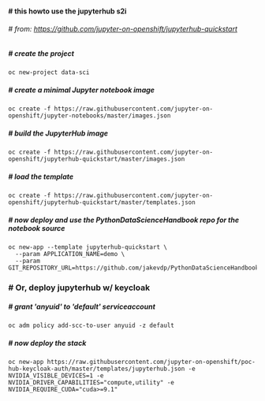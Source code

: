 ####  # this howto use the jupyterhub s2i
###### # from: https://github.com/jupyter-on-openshift/jupyterhub-quickstart
##### # create the project
```
oc new-project data-sci
```
##### # create a minimal Jupyter notebook image
```
oc create -f https://raw.githubusercontent.com/jupyter-on-openshift/jupyter-notebooks/master/images.json
```
##### # build the JupyterHub image
```
oc create -f https://raw.githubusercontent.com/jupyter-on-openshift/jupyterhub-quickstart/master/images.json
```
##### # load the template
```
oc create -f https://raw.githubusercontent.com/jupyter-on-openshift/jupyterhub-quickstart/master/templates.json
```
##### # now deploy and use the PythonDataScienceHandbook repo for the notebook source
```
oc new-app --template jupyterhub-quickstart \
  --param APPLICATION_NAME=demo \
  --param GIT_REPOSITORY_URL=https://github.com/jakevdp/PythonDataScienceHandbook
```
### # Or, deploy jupyterhub w/ keycloak
##### # grant 'anyuid' to 'default' serviceaccount
```
oc adm policy add-scc-to-user anyuid -z default
```
##### # now deploy the stack
```
oc new-app https://raw.githubusercontent.com/jupyter-on-openshift/poc-hub-keycloak-auth/master/templates/jupyterhub.json -e NVIDIA_VISIBLE_DEVICES=1 -e NVIDIA_DRIVER_CAPABILITIES="compute,utility" -e NVIDIA_REQUIRE_CUDA="cuda>=9.1"
```

